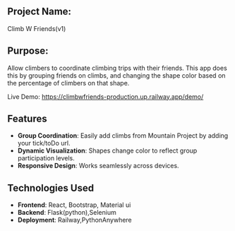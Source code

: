## Project Name: 
Climb W Friends(v1)

## Purpose: 
Allow climbers to coordinate climbing trips with their friends. This app does this by grouping friends on climbs, and changing the shape color based on the percentage of climbers on that shape. 

Live Demo: https://climbwfriends-production.up.railway.app/demo/

## Features  
- **Group Coordination**: Easily add climbs from Mountain Project by adding your tick/toDo url.
- **Dynamic Visualization**: Shapes change color to reflect group participation levels.  
- **Responsive Design**: Works seamlessly across devices.

## Technologies Used
- **Frontend**: React, Bootstrap, Material ui
- **Backend**: Flask(python),Selenium
- **Deployment**: Railway,PythonAnywhere
